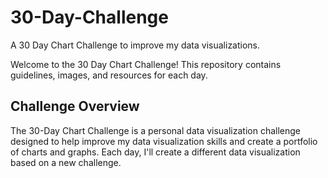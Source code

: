 # 30-Day-Challenge
A 30 Day Chart Challenge to improve my data visualizations.

Welcome to the 30 Day Chart Challenge! This repository contains guidelines, images, and resources for each day.

## Challenge Overview

The 30-Day Chart Challenge is a personal data visualization challenge designed to help improve my data visualization skills and create a portfolio of charts and graphs. Each day, I'll create a different data visualization based on a new challenge.
